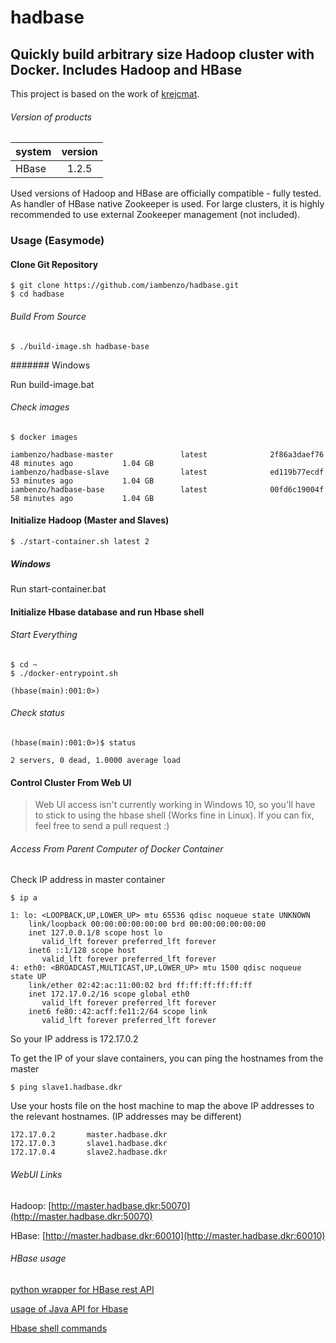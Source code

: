 # hadbase
Quickly build arbitrary size Hadoop cluster with Docker. Includes Hadoop and HBase
------
This project is based on the work of [krejcmat](https://github.com/krejcmat/hadoop-hbase-docker/).

###### Version of products

| system          | version    |
| ----------------|:----------:|
| HBase           | 1.2.5      |

Used versions of Hadoop and HBase are officially compatible - fully tested.
As handler of HBase native Zookeeper is used. For large clusters, it is highly recommended to use external Zookeeper management (not included).

### Usage (Easymode)

#### Clone Git Repository

```
$ git clone https://github.com/iambenzo/hadbase.git
$ cd hadbase
```

###### Build From Source

```
$ ./build-image.sh hadbase-base
```

####### Windows

Run build-image.bat

###### Check images

```
$ docker images

iambenzo/hadbase-master               latest              2f86a3daef76        48 minutes ago           1.04 GB
iambenzo/hadbase-slave                latest              ed119b77ecdf        53 minutes ago           1.04 GB
iambenzo/hadbase-base                 latest              00fd6c19004f        58 minutes ago           1.04 GB

```

#### Initialize Hadoop (Master and Slaves)

```
$ ./start-container.sh latest 2
```

##### Windows

Run start-container.bat

#### Initialize Hbase database and run Hbase shell

###### Start Everything

```
$ cd ~
$ ./docker-entrypoint.sh

(hbase(main):001:0>)
```

###### Check status

```
(hbase(main):001:0>)$ status

2 servers, 0 dead, 1.0000 average load
```

#### Control Cluster From Web UI

> Web UI access isn't currently working in Windows 10, so you'll have to stick to using the hbase shell (Works fine in Linux). If you can fix, feel free to send a pull request :)

###### Access From Parent Computer of Docker Container

Check IP address in master container
```
$ ip a

1: lo: <LOOPBACK,UP,LOWER_UP> mtu 65536 qdisc noqueue state UNKNOWN
    link/loopback 00:00:00:00:00:00 brd 00:00:00:00:00:00
    inet 127.0.0.1/8 scope host lo
       valid_lft forever preferred_lft forever
    inet6 ::1/128 scope host
       valid_lft forever preferred_lft forever
4: eth0: <BROADCAST,MULTICAST,UP,LOWER_UP> mtu 1500 qdisc noqueue state UP
    link/ether 02:42:ac:11:00:02 brd ff:ff:ff:ff:ff:ff
    inet 172.17.0.2/16 scope global eth0
       valid_lft forever preferred_lft forever
    inet6 fe80::42:acff:fe11:2/64 scope link
       valid_lft forever preferred_lft forever

```
So your IP address is 172.17.0.2

To get the IP of your slave containers, you can ping the hostnames from the master

```
$ ping slave1.hadbase.dkr
```

Use your hosts file on the host machine to map the above IP addresses to the relevant hostnames. (IP addresses may be different)

```
172.17.0.2       master.hadbase.dkr
172.17.0.3       slave1.hadbase.dkr
172.17.0.4       slave2.hadbase.dkr
```

###### WebUI Links

Hadoop: [http://master.hadbase.dkr:50070](http://master.hadbase.dkr:50070)

HBase: [http://master.hadbase.dkr:60010](http://master.hadbase.dkr:60010)

###### HBase usage

[python wrapper for HBase rest API](http://blog.cloudera.com/blog/2013/10/hello-starbase-a-python-wrapper-for-the-hbase-rest-api/)

[usage of Java API for Hbase](https://autofei.wordpress.com/2012/04/02/java-example-code-using-hbase-data-model-operations/)

[Hbase shell commands](https://learnhbase.wordpress.com/2013/03/02/hbase-shell-commands/)
